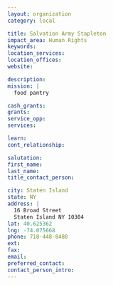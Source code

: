 ```yaml
---
layout: organization
category: local

title: Salvation Army Stapleton
impact_area: Human Rights
keywords: 
location_services: 
location_offices: 
website: 

description: 
mission: |
  food pantry

cash_grants: 
grants: 
service_opp: 
services: 

learn: 
cont_relationship: 

salutation: 
first_name: 
last_name: 
title_contact_person: 

city: Staten Island
state: NY
address: |
  16 Broad Street    
  Staten Island NY 10304
lat: 40.625362
lng: -74.075668
phone: 718-448-8480
ext: 
fax: 
email: 
preferred_contact: 
contact_person_intro: 
---
```

